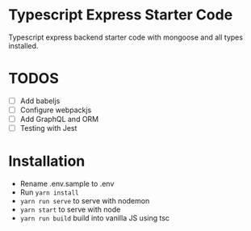 # Typescript Express Starter Code

Typescript express backend starter code with mongoose and all types installed.

# TODOS

-   [ ] Add babeljs
-   [ ] Configure webpackjs
-   [ ] Add GraphQL and ORM
-   [ ] Testing with Jest

# Installation

-   Rename .env.sample to .env
-   Run `yarn install`
-   `yarn run serve` to serve with nodemon
-   `yarn start` to serve with node
-   `yarn run build` build into vanilla JS using tsc
